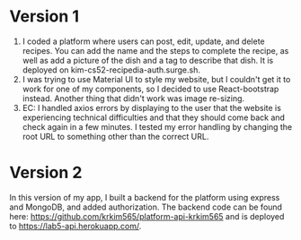 # Version 1
1. I coded a platform where users can post, edit, update, and delete recipes. You can add the name and the steps to complete the recipe, as well as add a picture of the dish and a tag to describe that dish. It is deployed on kim-cs52-recipedia-auth.surge.sh.
2. I was trying to use Material UI to style my website, but I couldn't get it to work for one of my components, so I decided to use React-bootstrap instead. Another thing that didn't work was image re-sizing.
3. EC: I handled axios errors by displaying to the user that the website is experiencing technical difficulties and that they should come back and check again in a few minutes. I tested my error handling by changing the root URL to something other than the correct URL. 

# Version 2
In this version of my app, I built a backend for the platform using express and MongoDB, and added authorization. The backend code can be found here: https://github.com/krkim565/platform-api-krkim565 and is deployed to https://lab5-api.herokuapp.com/. 
